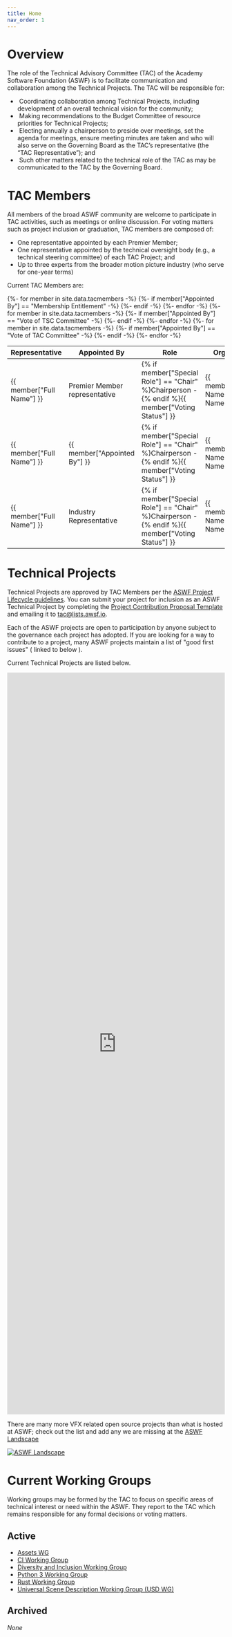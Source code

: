 ```yaml
---
title: Home
nav_order: 1
---
```


# Overview

The role of the Technical Advisory Committee (TAC) of the Academy Software Foundation (ASWF) is to facilitate communication and collaboration among the Technical Projects. The TAC will be responsible for:

*  Coordinating collaboration among Technical Projects, including development of an overall technical vision for the community;
*  Making recommendations to the Budget Committee of resource priorities for Technical Projects;
*  Electing annually a chairperson to preside over meetings, set the agenda for meetings, ensure meeting minutes are taken and who will also serve on the Governing Board as the TAC’s representative (the “TAC Representative”); and
*  Such other matters related to the technical role of the TAC as may be communicated to the TAC by the Governing Board.

# TAC Members

All members of the broad ASWF community are welcome to participate in TAC activities, such as meetings or online discussion. For voting matters such as project inclusion or graduation, TAC members are composed of:

* One representative appointed by each Premier Member;
* One representative appointed by the technical oversight body (e.g., a technical steering committee) of each TAC Project; and
* Up to three experts from the broader motion picture industry (who serve for one-year terms)

Current TAC Members are:

<table class="sortable">
<thead>
    <tr>
        <th>Representative</th>
        <th>Appointed By</th>
        <th>Role</th>
        <th>Organization</th>
    </tr>
</thead>
<tbody>
{%- for member in site.data.tacmembers -%}
{%- if member["Appointed By"] == "Membership Entitlement" -%}
    <tr>
        <td>{{ member["Full Name"] }}</td>
        <td>Premier Member representative</td>
        <td>{% if member["Special Role"] == "Chair" %}Chairperson - {% endif %}{{ member["Voting Status"] }}</td>
        <td>{{ member["Account Name: Account Name"] }}</td>
    </tr>
{%- endif -%}
{%- endfor -%}
{%- for member in site.data.tacmembers -%}
{%- if member["Appointed By"] == "Vote of TSC Committee" -%}
    <tr>
        <td>{{ member["Full Name"] }}</td>
        <td>{{ member["Appointed By"] }}</td>
        <td>{% if member["Special Role"] == "Chair" %}Chairperson - {% endif %}{{ member["Voting Status"] }}</td>
        <td>{{ member["Account Name: Account Name"] }}</td>
    </tr>
{%- endif -%}
{%- endfor -%}
{%- for member in site.data.tacmembers -%}
{%- if member["Appointed By"] == "Vote of TAC Committee" -%}
    <tr>
        <td>{{ member["Full Name"] }}</td>
        <td>Industry Representative</td>
        <td>{% if member["Special Role"] == "Chair" %}Chairperson - {% endif %}{{ member["Voting Status"] }}</td>
        <td>{{ member["Account Name: Account Name"] }}</td>
    </tr>
{%- endif -%}
{%- endfor -%}
</tbody>
</table>
<link rel="stylesheet" href="css/sorTable.css">
<script src="js/sorTable.js"></script>

# Technical Projects

Technical Projects are approved by TAC Members per the [ASWF Project Lifecycle guidelines](https://github.com/AcademySoftwareFoundation/tac/blob/master/process/lifecycle.md). You can submit your project for inclusion as an ASWF Technical Project by completing the [Project Contribution Proposal Template](https://github.com/AcademySoftwareFoundation/tac/blob/master/process/proposal_template.md) and emailing it to tac@lists.awsf.io.

Each of the ASWF projects are open to participation by anyone subject to the governance each project has adopted. If you are looking for a way to contribute to a project, many ASWF projects maintain a list of "good first issues" ( linked to below ).

Current Technical Projects are listed below.

<!-- Embed list of all ASWF members -->  
<iframe src="https://landscape.aswf.io/pages/hosted-projects" frameborder="0" id="landscape" scrolling="no" style="width: 1px; min-width: 100%; opacity: 1; visibility: visible; overflow: hidden; height: 1717px;"></iframe>
<script src="https://landscape.aswf.io/iframeResizer.js"></script>


There are many more VFX related open source projects than what is hosted at ASWF; check out the list and add any we are missing at the [ASWF Landscape](https://landscape.aswf.io)

[![ASWF Landscape](https://landscape.aswf.io/images/landscape.png)](https://landscape.aswf.io)

# Current Working Groups

Working groups may be formed by the TAC to focus on specific areas of technical interest or need within the ASWF.  They report to the TAC which remains responsible for any formal decisions or voting matters.

## Active

- [Assets WG](https://wiki.aswf.io/display/ARW)
- [CI Working Group](meetings/CI-workinggroup)
- [Diversity and Inclusion Working Group](https://lists.aswf.io/g/diversity)
- [Python 3 Working Group](https://github.com/AcademySoftwareFoundation/wg-python3)
- [Rust Working Group](https://github.com/vfx-rs/organization)
- [Universal Scene Description Working Group (USD WG)](https://wiki.aswf.io/display/WGUSD/USD+Working+Group)

## Archived

_None_


